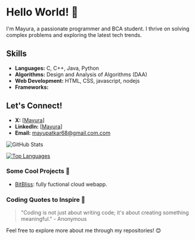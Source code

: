 # Hello World! 👋

I'm Mayura, a passionate programmer and BCA student. I thrive on solving complex problems and exploring the latest tech trends.

## Skills
- **Languages:** C, C++, Java, Python
- **Algorithms:** Design and Analysis of Algorithms (DAA)
- **Web Development:** HTML, CSS, javascript, nodejs
- **Frameworks:** 

## Let's Connect!
- **X:** [[Mayura](https://x.com/mayurpatkar68?t=x81TllvAZ9pmkAUm9z53ag&s=08)]
- **LinkedIn:** [[Mayura](https://x.com/mayurpatkar68?t=x81TllvAZ9pmkAUm9z53ag&s=08)]
- **Email:** mayupatkar68@gmail.com.com

![GitHub Stats](https://github-readme-stats.vercel.app/api?username=Mayura01&show_icons=true&theme=radical)

[![Top Languages](https://github-readme-stats.vercel.app/api/top-langs/?username=Mayura01&layout=compact&theme=radical)](https://github.com/Mayur68)

### Some Cool Projects 🚀
- [BitBliss](link): fully fuctional cloud webapp.

### Coding Quotes to Inspire 🌟
> "Coding is not just about writing code; it's about creating something meaningful." - Anonymous

Feel free to explore more about me through my repositories! 😊

